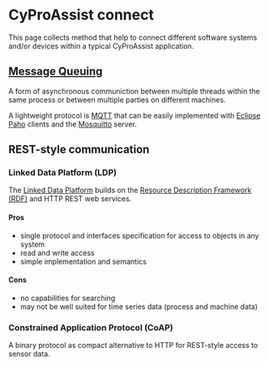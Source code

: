 # CyProAssist connect

This page collects method that help to connect different software systems and/or devices within a typical CyProAssist application.

## [Message Queuing](https://en.wikipedia.org/wiki/Message_queue)

A form of asynchronous communiction between multiple threads within the same process or between multiple parties on different machines.

A lightweight protocol is [MQTT](http://mqtt.org/) that can be easily implemented with [Eclipse Paho](http://www.eclipse.org/paho/) clients and
the [Mosquitto](http://projects.eclipse.org/projects/technology.mosquitto) server.

## REST-style communication

### Linked Data Platform (LDP)

The [Linked Data Platform](https://www.w3.org/TR/ldp/) builds on the [Resource Description Framework (RDF)](http://www.w3.org/TR/rdf11-concepts/) and 
HTTP REST web services.

#### Pros
- single protocol and interfaces specification for access to objects in any system
- read and write access
- simple implementation and semantics

#### Cons
- no capabilities for searching
- may not be well suited for time series data (process and machine data)

### Constrained Application Protocol (CoAP)

A binary protocol as compact alternative to HTTP for REST-style access to sensor data. 
